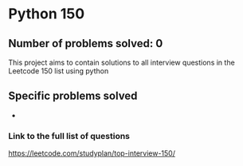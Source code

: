 # Python 150
## Number of problems solved: 0
This project aims to contain solutions to all interview questions in the Leetcode 150 list using python

## Specific problems solved
-

### Link to the full list of questions
https://leetcode.com/studyplan/top-interview-150/
